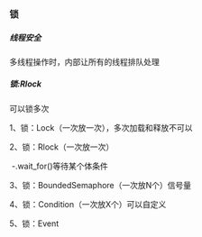 ### 锁

##### 线程安全

多线程操作时，内部让所有的线程排队处理

##### 锁:Rlock

可以锁多次

1、锁：Lock（一次放一次），多次加载和释放不可以

2、锁：Rlock（一次放一次）

​	-.wait_for()等待某个体条件

3、锁：BoundedSemaphore（一次放N个）信号量

4、锁：Condition（一次放X个）可以自定义

5、锁：Event





